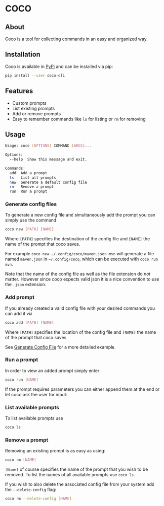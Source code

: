 # COCO

## About

Coco is a tool for collecting commands in an easy and organized way.

## Installation

Coco is available in [PyPi](https://pypi.org/project/coco-cli/) and can be installed via pip:

```sh
pip install --user coco-cli
```

## Features

- Custom prompts
- List existing prompts
- Add or remove prompts
- Easy to remember commands like `ls` for listing or `rm` for removing

## Usage

```sh
Usage: coco [OPTIONS] COMMAND [ARGS]...

Options:
  --help  Show this message and exit.

Commands:
  add  Add a prompt
  ls   List all prompts
  new  Generate a default config file
  rm   Remove a prompt
  run  Run a prompt

```

### Generate config files

To generate a new config file and simultaneously add the prompt you can simply use the command 

```sh
coco new [PATH] [NAME]
```

Where `[PATH]` specifies the destination of the config file and `[NAME]` the name of the prompt that coco saves.

For example `coco new ~/.config/coco/maven.json mvn` will generate a file named `maven.json` in `~/.config/coco`, which can be executed with `coco run mvn`.

Note that the name of the config file as well as the file extension do _not_ matter.
However since coco expects valid json it is a nice convention to use the `.json` extension.

### Add prompt

If you already created a valid config file with your desired commands you can add it via

```sh
coco add [PATH] [NAME]
```

Where `[PATH]` specifies the location of the config file and `[NAME]` the name of the prompt that coco saves.

See [Generate Config File](#generate-config-files) for a more detailed example.

### Run a prompt

In order to view an added prompt simply enter

```sh
coco run [NAME]
```

If the prompt requires parameters you can either append them at the end or let coco ask the user for input:

<!-- Add animated terminal video showing both options with coco -->

### List available prompts

To list available prompts use

```sh
coco ls
```

### Remove a prompt

Removing an existing prompt is as easy as using:

```sh
coco rm [NAME]
```

`[Name]` of course specifies the name of the prompt that you wish to be removed.
To list the names of all available prompts use `coco ls`.

If you wish to also delete the associated config file from your system add the `--delete-config` flag:

```sh
coco rm --delete-config [NAME]
```